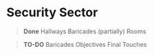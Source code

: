 # Security Sector

> **Done**
> Hallways
> Baricades (partially)
> Rooms


> **TO-DO**
> Baricades
> Objectives
> Final Touches
